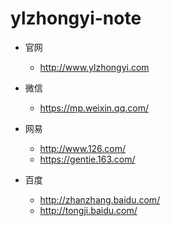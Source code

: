 # ylzhongyi-note

* 官网
  * http://www.ylzhongyi.com
  
* 微信
  * https://mp.weixin.qq.com/
  
* 网易
  * http://www.126.com/
  * https://gentie.163.com/
  
* 百度
  * http://zhanzhang.baidu.com/
  * http://tongji.baidu.com/
